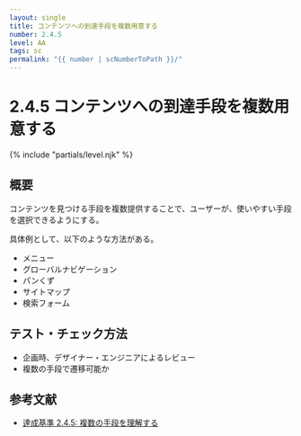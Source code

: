 ```yaml
---
layout: single
title: コンテンツへの到達手段を複数用意する
number: 2.4.5
level: AA
tags: sc
permalink: "{{ number | scNumberToPath }}/"
---
```


# 2.4.5 コンテンツへの到達手段を複数用意する

{% include "partials/level.njk" %}

## 概要

コンテンツを見つける手段を複数提供することで、ユーザーが、使いやすい手段を選択できるようにする。

具体例として、以下のような方法がある。

- メニュー
- グローバルナビゲーション
- パンくず
- サイトマップ
- 検索フォーム

## テスト・チェック方法

- 企画時、デザイナー・エンジニアによるレビュー
- 複数の手段で遷移可能か

## 参考文献

- [達成基準 2.4.5: 複数の手段を理解する](https://waic.jp/docs/WCAG21/Understanding/multiple-ways.html)
